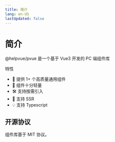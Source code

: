 ```yaml
---
title: 简介
lang: en-US
lastUpdated: false
---
```


# 简介

@helpvue/pvue 是一个基于 Vue3 开发的 PC 端组件库

特性

- 🚀 提供 1+ 个高质量通用组件
- 🚀 组件十分轻量
- 🛠️ 支持按需引入
- 💪 支持 SSR
- 💡 支持 Typescript
<!-- - 💪 由国人开发，完善的中英文文档和后勤保障
- 🛠️ 支持主题定制
- 🌍 支持国际化
- 💡 支持 webstorm 组件属性高亮
- 💪 确保 90% 以上单元测试覆盖率，提供稳定性保证
- 🛠️ 支持暗黑模式
- 🛠️ 提供官方的 VSCode 插件 -->

## 开源协议

组件库基于 MIT 协议。
